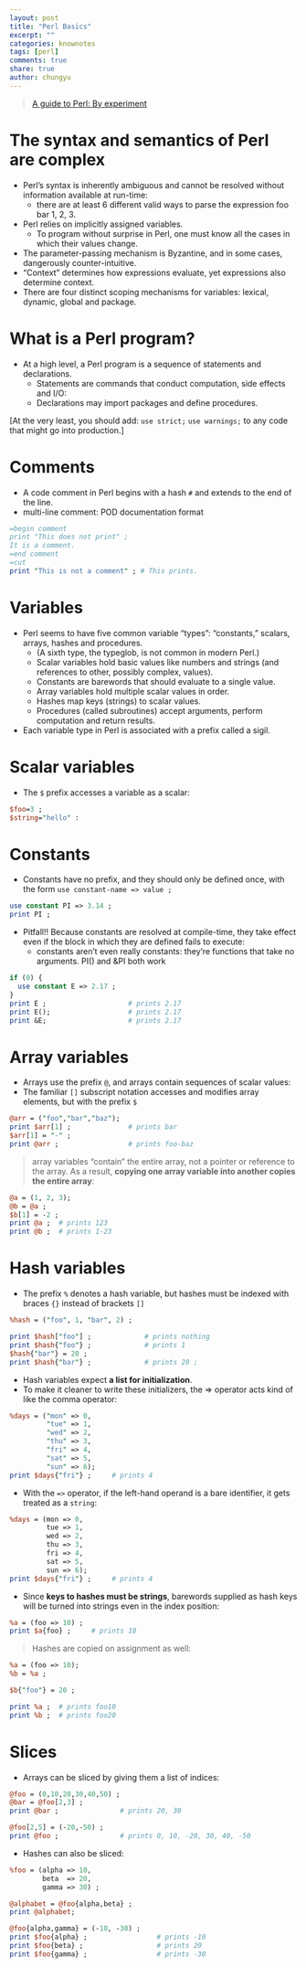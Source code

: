 ```yaml
---
layout: post
title: "Perl Basics"
excerpt: ""
categories: knownotes
tags: [perl]
comments: true
share: true
author: chungyu
---
```

> [A guide to Perl: By experiment](http://matt.might.net/articles/perl-by-example/)

# The syntax and semantics of Perl are complex
* Perl’s syntax is inherently ambiguous and cannot be resolved without information available at run-time:
  * there are at least 6 different valid ways to parse the expression foo bar 1, 2, 3.
* Perl relies on implicitly assigned variables.
  * To program without surprise in Perl, one must know all the cases in which their values change.
* The parameter-passing mechanism is Byzantine, and in some cases, dangerously counter-intuitive.
* “Context” determines how expressions evaluate, yet expressions also determine context.
* There are four distinct scoping mechanisms for variables: lexical, dynamic, global and package.


# What is a Perl program?
* At a high level, a Perl program is a sequence of statements and declarations.
  * Statements are commands that conduct computation, side effects and I/O:
  * Declarations may import packages and define procedures.

>
  [At the very least, you should add:
  `use strict;`
  `use warnings;`
  to any code that might go into production.]

# Comments
* A code comment in Perl begins with a hash `#` and extends to the end of the line.
* multi-line comment: POD documentation format

```perl
=begin comment
print "This does not print" ;
It is a comment.
=end comment
=cut
print "This is not a comment" ; # This prints.
```

# Variables
* Perl seems to have five common variable “types”: “constants,” scalars, arrays, hashes and procedures.
  * (A sixth type, the typeglob, is not common in modern Perl.)
  * Scalar variables hold basic values like numbers and strings (and references to other, possibly complex, values).
  * Constants are barewords that should evaluate to a single value.
  * Array variables hold multiple scalar values in order.
  * Hashes map keys (strings) to scalar values.
  * Procedures (called subroutines) accept arguments, perform computation and return results.
* Each variable type in Perl is associated with a prefix called a sigil.

# Scalar variables
* The `$` prefix accesses a variable as a scalar:

```perl
$foo=3 ;
$string="hello" :
```

# Constants
* Constants have no prefix, and they should only be defined once, with the form `use constant-name => value ;`

```perl
use constant PI => 3.14 ;
print PI ;
```

* Pitfall!! Because constants are resolved at compile-time, they take effect even if the block in which they are defined fails to execute:
  * constants aren’t even really constants: they’re functions that take no arguments. PI() and &PI both work

```perl
if (0) {
  use constant E => 2.17 ;
}
print E ;                    # prints 2.17
print E();                   # prints 2.17
print &E;                    # prints 2.17
```

# Array variables
* Arrays use the prefix `@`, and arrays contain sequences of scalar values:
* The familiar `[]` subscript notation accesses and modifies array elements, but with the prefix `$`

```perl
@arr = ("foo","bar","baz");
print $arr[1] ;              # prints bar
$arr[1] = "-" ;
print @arr ;                 # prints foo-baz
```

> array variables “contain” the entire array, not a pointer or reference to the array. As a result, **copying one array variable into another copies the entire array**:

```perl
@a = (1, 2, 3);
@b = @a ;
$b[1] = -2 ;
print @a ;  # prints 123
print @b ;  # prints 1-23
```

# Hash variables
* The prefix `%` denotes a hash variable, but hashes must be indexed with braces `{}` instead of brackets `[]`

```perl
%hash = ("foo", 1, "bar", 2) ;

print $hash["foo"] ;             # prints nothing
print $hash{"foo"} ;             # prints 1
$hash{"bar"} = 20 ;
print $hash{"bar"} ;             # prints 20 ;
```

* Hash variables expect **a list for initialization**.
* To make it cleaner to write these initializers, the => operator acts kind of like the comma operator:

```perl
%days = ("mon" => 0,
         "tue" => 1,
         "wed" => 2,
         "thu" => 3,
         "fri" => 4,
         "sat" => 5,
         "sun" => 6);
print $days{"fri"} ;     # prints 4
```

* With the `=>` operator, if the left-hand operand is a bare identifier, it gets treated as a `string`:

```perl
%days = (mon => 0,
         tue => 1,
         wed => 2,
         thu => 3,
         fri => 4,
         sat => 5,
         sun => 6);
print $days{"fri"} ;     # prints 4
```

* Since **keys to hashes must be strings**, barewords supplied as hash keys will be turned into strings even in the index position:

```perl
%a = (foo => 10) ;
print $a{foo} ;     # prints 10
```

> Hashes are copied on assignment as well:

```perl
%a = (foo => 10);
%b = %a ;

$b{"foo"} = 20 ;

print %a ;  # prints foo10
print %b ;  # prints foo20  
```


# Slices

* Arrays can be sliced by giving them a list of indices:

```perl
@foo = (0,10,20,30,40,50) ;
@bar = @foo[2,3] ;
print @bar ;               # prints 20, 30

@foo[2,5] = (-20,-50) ;
print @foo ;               # prints 0, 10, -20, 30, 40, -50
```

* Hashes can also be sliced:

```perl
%foo = (alpha => 10,
        beta  => 20,
        gamma => 30) ;

@alphabet = @foo{alpha,beta} ;
print @alphabet;

@foo{alpha,gamma} = (-10, -30) ;
print $foo{alpha} ;                 # prints -10
print $foo{beta} ;                  # prints 20
print $foo{gamma} ;                 # prints -30
```
